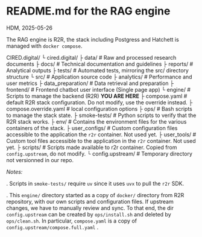 # README.md for the RAG engine

HDM, 2025-05-26

The RAG engine is R2R, the stack including Postgress and Hatchett is managed with `docker compose`.

CIRED.digital/
└ cired.digital/
  ├ data/               # Raw and processed research documents
  ├ docs/               # Technical documentation and guidelines
  ├ reports/            # Analytical outputs
  ├ tests/              # Automated tests, mirroring the src/ directory structure 
  └ src/                # Application source code
    ├ analytics/         # Performance and user metrics
    ├ data_preparation/  # Data retrieval and preparation
    ├ frontend/          # Frontend chatbot user interface (Single page app)
    └ engine/            # Scripts to manage the backend (R2R)  **YOU ARE HERE**
      ├ compose.yaml          # default R2R stack configuration. Do not modify, use the override instead.
      ├ compose.override.yaml # local configuration options
      ├ ops/                  # Bash scripts to manage the stack state.
      ├ smoke-tests/          # Python scripts to verify that the R2R stack works.
      ├ env/                  # Contains the environment files for the various containers of the stack.
      ├ user_configs/         # Custom configuration files accessible to the application the `r2r` container. Not used yet.
      ├ user_tools/           # Custom tool files accessible to the application in the `r2r` container. Not used yet.
      ├ scripts/              # Scripts made available to r2r container. Copied from `config.upstream`, do not modify.
      └ config.upstream/      # Temporary directory not versionned in our repo.

*Notes:*

. Scripts in `smoke-tests/` require `uv` since it uses `uvx` to pull the `r2r` SDK.

. This `engine/` directory started as a copy of `docker/` directory from R2R repository, with our own scripts and configuration files. If upstream changes, we have to manually review and sync. To that end, the dir `config.upstream` can be created by `ops/install.sh` and deleted by `ops/clean.sh`. In particular, `compose.yaml` is a copy of `config.upstream/compose.full.yaml` .


